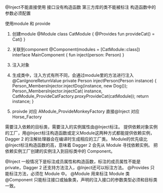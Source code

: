 
@Inject不能直接使用
    接口没有构造函数
    第三方库的类不能被标注
    构造函数中的参数必须配置


使用module 和 provide

1. 创建module
    @Module
    class CatModule {
        @Provides
        fun provideCat() = Cat()
    }

2. 关联到component
    @Component(modules = [CatModule::class])
    interface MainComponent {
        fun inject(person: Person)
    }

3. 注入对象


4. 生成类中，注入方式有所不同，会通过module里的方法进行注入
     @CanIgnoreReturnValue
      private Person injectPerson(Person instance) {
        Person_MembersInjector.injectDog(instance, new Dog());
        Person_MembersInjector.injectCat(
            instance, CatModule_ProvideCatFactory.proxyProvideCat(catModule));
        return instance;
      }

5. proivde 对应
    AModule_ProvideMonkeyFactory
   直接@Inject 对应
    Horse_Factory

需要注入依赖的目标类，需要注入的实例属性由@Inject标注。
提供依赖对象实例的工厂，用@Inject标注构造函数或定义Module这两种方式都能提供依赖实例，Dagger 2 的注解处理器会在编译时生成相应的工厂类。
    Module的优先级比@Inject标注构造函数的高，意味着 Dagger 2 会先从 Module 寻找依赖实例。
把依赖实例工厂创建的实例注入到目标类中的 Component。


@Inject 一般情况下是标注成员属性和构造函数，标注的成员属性不能是private，Dagger 2 还支持方法注入，@Inject还可以标注方法。
@Provides 只能标注方法，必须在 Module 中。
@Module 用来标注 Module 类
@Component 只能标注接口或抽象类，声明的注入接口的参数类型必须和目标类一致。